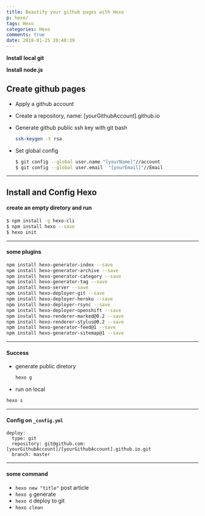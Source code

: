 ```yaml
---
title: Beautify your github pages with Hexo
p: hexo/
tags: Hexo
categories: Hexo
comments: true
date: 2018-01-25 20:48:39
---
```


**Install local git**

**Install node.js**

## Create github pages ##

- Apply a github account
- Create a repository, name: [yourGithubAccount].github.io
- Generate github public ssh key with git bash

    ``` bash
    ssh-keygen -t rsa
    ```
- Set global config

    ``` bash
    $ git config --global user.name "[yourName]"//account
    $ git config --global user.email  "[yourEmail]"//Email
    ```
---


## Install and Config Hexo ##

#### create an empty diretory and run 

``` bash
$ npm install -g hexo-cli
$ npm install hexo --save
$ hexo init
```
---

#### some plugins

``` bash
npm install hexo-generator-index --save
npm install hexo-generator-archive --save
npm install hexo-generator-category --save
npm install hexo-generator-tag --save
npm install hexo-server --save
npm install hexo-deployer-git --save
npm install hexo-deployer-heroku --save
npm install hexo-deployer-rsync --save
npm install hexo-deployer-openshift --save
npm install hexo-renderer-marked@0.2 --save
npm install hexo-renderer-stylus@0.2 --save
npm install hexo-generator-feed@1 --save
npm install hexo-generator-sitemap@1 --save
```
---


#### Success

 - generate public diretory

    ``` bash
    hexo g
    ```

 - run on local
 ``` bash
hexo s
 ```
 ---


#### Config on `_config.yml`

```
deploy:
  type: git
  repository: git@github.com:[yourGithubAccount]/[yourGithubAccount].github.io.git
  branch: master
```
---

#### some command
 - `hexo new "title"` post article
 - `hexo g` generate
 - `hexo d` deploy to git
 - `hexo clean`



